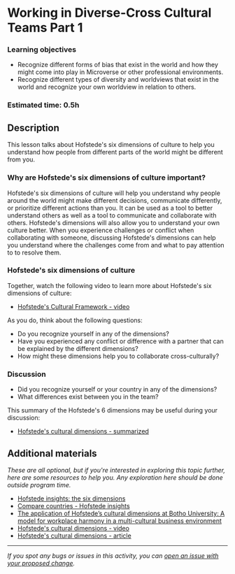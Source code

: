# Working in Diverse-Cross Cultural Teams Part 1

### Learning objectives

- Recognize different forms of bias that exist in the world and how they might come into play in Microverse or other professional environments.
- Recognize different types of diversity and worldviews that exist in the world and recognize your own worldview in relation to others.

### Estimated time: 0.5h

## Description

This lesson talks about Hofstede's six dimensions of culture to help you understand how people from different parts of the world might be different from you.

### Why are Hofstede's six dimensions of culture important?

Hofstede's six dimensions of culture will help you understand why people around the world might make different decisions, communicate differently, or prioritize different actions than you. It can be used as a tool to better understand others as well as a tool to communicate and collaborate with others. Hofstede's dimensions will also allow you to understand your own culture better. When you experience challenges or conflict when collaborating with someone, discussing Hofstede's dimensions can help you understand where the challenges come from and what to pay attention to to resolve them.

### Hofstede's six dimensions of culture

Together, watch the following video to learn more about Hofstede's six dimensions of culture:

- [Hofstede's Cultural Framework - video](https://www.youtube.com/watch?v=TX0fUAhBAfc)

As you do, think about the following questions:
- Do you recognize yourself in any of the dimensions?
- Have you experienced any conflict or difference with a partner that can be explained by the different dimensions?
- How might these dimensions help you to collaborate cross-culturally?

### Discussion

- Did you recognize yourself or your country in any of the dimensions?
- What differences exist between you in the team?

This summary of the Hofstede's 6 dimensions may be useful during your discussion:

- [Hofstede's cultural dimensions - summarized](https://github.com/microverseinc/curriculum-professional-skills/blob/main/becoming-a-remote-professional/hofstede's-cultural-dimensions-summarized.md)

## Additional materials

*These are all optional, but if you're interested in exploring this topic further, here are some resources to help you. Any exploration here should be done outside program time.*

- [Hofstede insights: the six dimensions](https://hi.hofstede-insights.com/national-culture)
- [Compare countries - Hofstede insights](https://www.hofstede-insights.com/product/compare-countries/)
- [The application of Hofstede’s cultural dimensions at Botho University: A model for workplace harmony in a multi-cultural business environment](https://core.ac.uk/download/pdf/234671602.pdf)
- [Hofstede's cultural dimensions - video](https://www.youtube.com/watch?v=rBxCUZnRSjA)
- [Hofstede's cultural dimensions - article](https://www.mindtools.com/pages/article/newLDR_66.htm)


------

_If you spot any bugs or issues in this activity, you can [open an issue with your proposed change](https://github.com/microverseinc/curriculum-transversal-skills/blob/main/git-github/articles/open_issue.md)._
